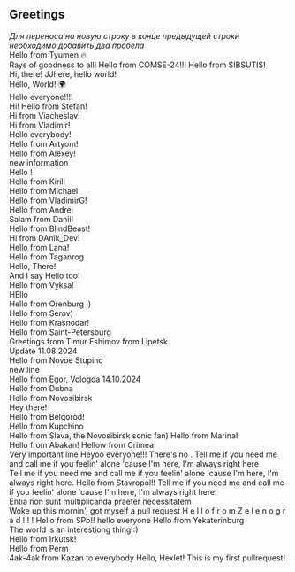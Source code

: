 ## Greetings
_Для переноса на новую строку в конце предыдущей строки необходимо добавить два пробела_  
Hello from Tyumen 🔥  
Rays of goodness to all! 
Hello from COMSE-24!!!
Hello from SIBSUTIS!  
Hi, there!
JJhere, hello world!  
Hello, World! 🌍  
Hello everyone!!!!  
Hi!
Hello from Stefan!  
Hi from Viacheslav!  
Hi from Vladimir!  
Hello everybody!  
Hello from Artyom!  
Hello from Alexey!  
new information  
Hello !  
Hello from Kirill  
Hello from Michael  
Hello from VladimirG!  
Hello from Andrei  
Salam from Daniil  
Hello from BlindBeast!  
 Hi from DAnik_Dev!  
Hello from Lana!  
Hello from Taganrog  
Hello, There!   
And I say Hello too!  
Hello from Vyksa!  
HEllo  
Hello from Orenburg :)   
Hello from Serov)  
Hello from Krasnodar!  
Hello from Saint-Petersburg  
Greetings from Timur Eshimov from Lipetsk  
Update 11.08.2024  
Hello from Novoe Stupino  
new line  
Hello from Egor, Vologda 14.10.2024  
Hello from Dubna  
Hello from Novosibirsk  
Hey there!  
Hello from Belgorod!  
Hello from Kupchino  
Hello from Slava, the Novosibirsk sonic fan)
Hello from Marina!  
Hello from Abakan!
Hellow from Crimea!  
Very important line
Heyoo everyone!!! 
There's no .
Tell me if you need me and call me if you feelin' alone 'cause I'm here, I'm always right here  
Tell me if you need me and call me if you feelin' alone 'cause I'm here, I'm always right here.
Hello from Stavropol!!
Tell me if you need me and call me if you feelin' alone 'cause I'm here, I'm always right here.<br>
Entia non sunt multiplicanda praeter necessitatem  
Woke up this mornin', got myself a pull request
H e l l o   f r o m   Z e l e n o g r a d ! ! ! 
 Hello from SPb!!
  hello everyone
Hello from Yekaterinburg  
The world is an interestiong thing!:)  
Hello from Irkutsk!  
Hello from Perm  
4ak-4ak from Kazan to everybody
Hello, Hexlet! This is my first pullrequest!

